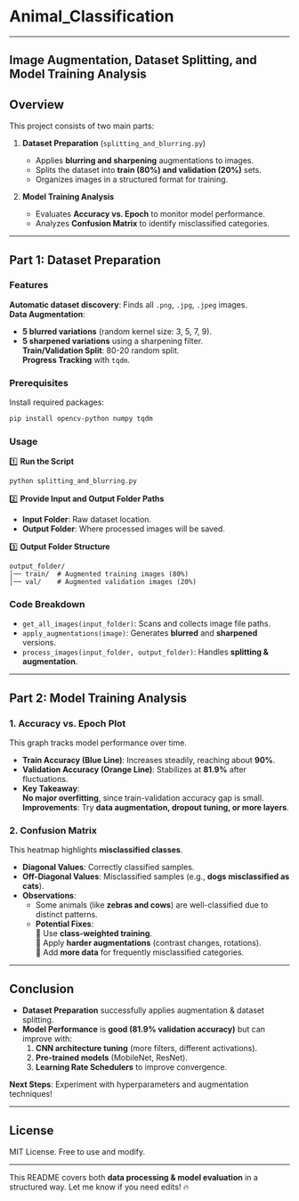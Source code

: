 # **Animal_Classification**
---

## **Image Augmentation, Dataset Splitting, and Model Training Analysis**  

## **Overview**  
This project consists of two main parts:  

1. **Dataset Preparation** (`splitting_and_blurring.py`)  
   - Applies **blurring and sharpening** augmentations to images.  
   - Splits the dataset into **train (80%) and validation (20%)** sets.  
   - Organizes images in a structured format for training.  

2. **Model Training Analysis**  
   - Evaluates **Accuracy vs. Epoch** to monitor model performance.  
   - Analyzes **Confusion Matrix** to identify misclassified categories.  

---

## **Part 1: Dataset Preparation**  

### **Features**  
 **Automatic dataset discovery**: Finds all `.png`, `.jpg`, `.jpeg` images.  
 **Data Augmentation**:  
   - **5 blurred variations** (random kernel size: 3, 5, 7, 9).  
   - **5 sharpened variations** using a sharpening filter.  
 **Train/Validation Split**: 80-20 random split.  
 **Progress Tracking** with `tqdm`.  

### **Prerequisites**  
Install required packages:  
```bash
pip install opencv-python numpy tqdm
```

### **Usage**  
1️⃣ **Run the Script**  
```bash
python splitting_and_blurring.py
```

2️⃣ **Provide Input and Output Folder Paths**  
- **Input Folder**: Raw dataset location.  
- **Output Folder**: Where processed images will be saved.  

3️⃣ **Output Folder Structure**  
```
output_folder/
│── train/  # Augmented training images (80%)
│── val/    # Augmented validation images (20%)
```

### **Code Breakdown**  
- `get_all_images(input_folder)`: Scans and collects image file paths.  
- `apply_augmentations(image)`: Generates **blurred** and **sharpened** versions.  
- `process_images(input_folder, output_folder)`: Handles **splitting & augmentation**.  

---

## **Part 2: Model Training Analysis**  

### **1. Accuracy vs. Epoch Plot**  
This graph tracks model performance over time.  

- **Train Accuracy (Blue Line)**: Increases steadily, reaching about **90%**.  
- **Validation Accuracy (Orange Line)**: Stabilizes at **81.9%** after fluctuations.  
- **Key Takeaway**:  
   **No major overfitting**, since train-validation accuracy gap is small.  
   **Improvements**: Try **data augmentation, dropout tuning, or more layers**.  

### **2. Confusion Matrix**  
This heatmap highlights **misclassified classes**.  

- **Diagonal Values**: Correctly classified samples.  
- **Off-Diagonal Values**: Misclassified samples (e.g., **dogs misclassified as cats**).  
- **Observations**:  
  - Some animals (like **zebras and cows**) are well-classified due to distinct patterns.  
  - **Potential Fixes**:  
    🔹 Use **class-weighted training**.  
    🔹 Apply **harder augmentations** (contrast changes, rotations).  
    🔹 Add **more data** for frequently misclassified categories.  

---

## **Conclusion**  
- **Dataset Preparation** successfully applies augmentation & dataset splitting.  
- **Model Performance** is **good (81.9% validation accuracy)** but can improve with:  
  1. **CNN architecture tuning** (more filters, different activations).  
  2. **Pre-trained models** (MobileNet, ResNet).  
  3. **Learning Rate Schedulers** to improve convergence.  

 **Next Steps**: Experiment with hyperparameters and augmentation techniques!  

---

## **License**  
MIT License. Free to use and modify.  

---

This README covers both **data processing & model evaluation** in a structured way. Let me know if you need edits! 🔥
